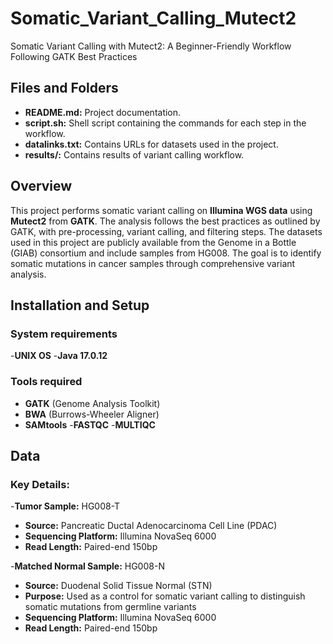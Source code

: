 # Somatic_Variant_Calling_Mutect2
Somatic Variant Calling with Mutect2: A Beginner-Friendly Workflow Following GATK Best Practices

## Files and Folders
- **README.md:** Project documentation.
- **script.sh:** Shell script containing the commands for each step in the workflow.
- **datalinks.txt:** Contains URLs for datasets used in the project.
- **results/:** Contains results of variant calling workflow.

## Overview
This project performs somatic variant calling on **Illumina WGS data** using **Mutect2** from **GATK**. The analysis follows the best practices as outlined by GATK, with pre-processing, variant calling, and filtering steps. The datasets used in this project are publicly available from the Genome in a Bottle (GIAB) consortium and include samples from HG008. The goal is to identify somatic mutations in cancer samples through comprehensive variant analysis.

## Installation and Setup
### System requirements
-**UNIX OS**
-**Java 17.0.12**
### Tools required
- **GATK** (Genome Analysis Toolkit) 
- **BWA** (Burrows-Wheeler Aligner) 
- **SAMtools** 
-**FASTQC** 
-**MULTIQC** 

## Data
### Key Details:
-**Tumor Sample:** HG008-T
-	**Source:** Pancreatic Ductal Adenocarcinoma Cell Line (PDAC)
-	**Sequencing Platform:** Illumina NovaSeq 6000
-	**Read Length:** Paired-end 150bp

-**Matched Normal Sample:** HG008-N
-	**Source:** Duodenal Solid Tissue Normal (STN)
-	**Purpose:** Used as a control for somatic variant calling to distinguish somatic mutations from germline variants
-	**Sequencing Platform:** Illumina NovaSeq 6000
-	**Read Length:** Paired-end 150bp
